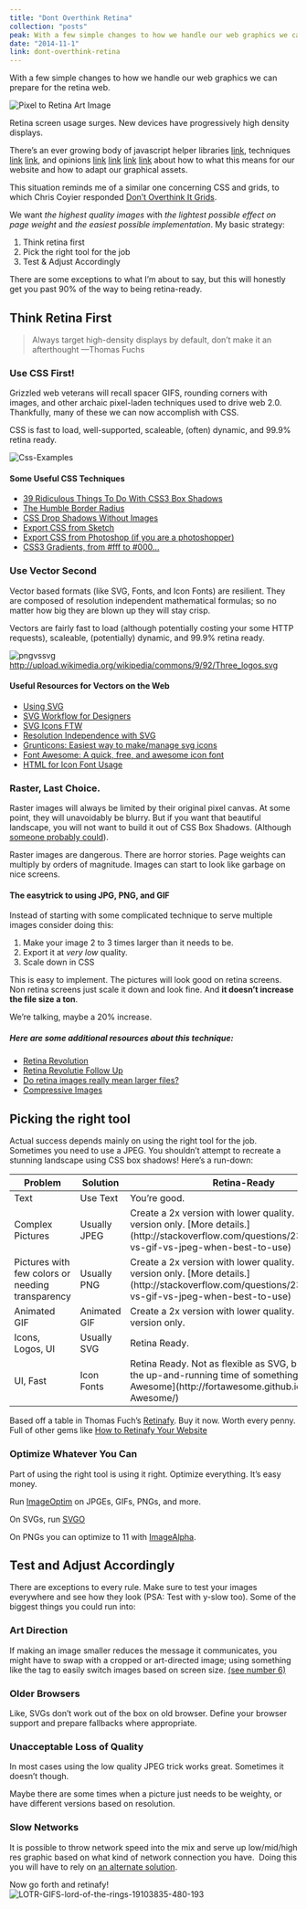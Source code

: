 ```yaml
---
title: "Dont Overthink Retina"
collection: "posts"
peak: With a few simple changes to how we handle our web graphics we can prepare for the retina…
date: "2014-11-1"
link: dont-overthink-retina
---
```


With a few simple changes to how we handle our web graphics we can prepare for the retina web.

![Pixel to Retina Art Image](pixel-to-retina.jpg)

Retina screen usage surges. New devices have progressively high density displays.

There’s an ever growing body of javascript helper libraries [link](http://www.smashingmagazine.com/2014/05/12/picturefill-2-0-responsive-images-and-the-perfect-polyfill/ "picturefill-2-0: Responsive Images and the perfect polyfill"), techniques [link](http://www.smashingmagazine.com/2013/06/02/clown-car-technique-solving-for-adaptive-images-in-responsive-web-design/ "Clown Car Technique") [link](http://ericportis.com/posts/2014/srcset-sizes/ "Srcset Sizes"), and opinions [link](http://davidwalsh.name/responsive-images "Responsive Images") [link](http://www.slideshare.net/teleject/convergese-adaptiveimagesconverge-se "Convergese Adaptive Images") [link](http://alistapart.com/article/responsive-images-how-they-almost-worked-and-what-we-need "Responsive Images: How they almost worked and what we need") [link](http://css-tricks.com/which-responsive-images-solution-should-you-use/ "Which Responsive Image Solution You Should Use") about how to what this means for our website and how to adapt our graphical assets.

This situation reminds me of a similar one concerning CSS and grids, to which Chris Coyier responded [Don’t Overthink It Grids](http://css-tricks.com/dont-overthink-it-grids/ "Don't Overthink it Grids").

We want _the highest quality images_ with _the lightest possible effect on page weight_ and _the easiest possible implementation_. My basic strategy:

1.  Think retina first
2.  Pick the right tool for the job
3.  Test & Adjust Accordingly

There are some exceptions to what I’m about to say, but this will honestly get you past 90% of the way to being retina-ready.

## Think Retina First

> Always target high-density displays by default, don’t make it an afterthought —Thomas Fuchs

### Use CSS First!

Grizzled web veterans will recall spacer GIFS, rounding corners with images, and other archaic pixel-laden techniques used to drive web 2.0\. Thankfully, many of these we can now accomplish with CSS.

CSS is fast to load, well-supported, scaleable, (often) dynamic, and 99.9% retina ready.

![Css-Examples](Css-Examples.jpg)

#### Some Useful CSS Techniques

*   [39 Ridiculous Things To Do With CSS3 Box Shadows](http://viget.com/inspire/39-ridiculous-things-to-do-with-css3-box-shadows)
*   [The Humble Border Radius](http://lea.verou.me/humble-border-radius/#intro)
*   [CSS Drop Shadows Without Images](http://nicolasgallagher.com/css-drop-shadows-without-images/demo/)
*   [Export CSS from Sketch](http://bohemiancoding.com/sketch/support/documentation/11-exporting/5-css.html)
*   [Export CSS from Photoshop (if you are a photoshopper)](http://blogs.adobe.com/jnack/2012/12/demo-new-css-export-from-photoshop-cs6.html)
*   [CSS3 Gradients, from #fff to #000…](http://lea.verou.me/css3-gradients/#intro)

### Use Vector Second

Vector based formats (like SVG, Fonts, and Icon Fonts) are resilient. They are composed of resolution independent mathematical formulas; so no matter how big they are blown up they will stay crisp.

Vectors are fairly fast to load (although potentially costing your some HTTP requests), scaleable, (potentially) dynamic, and 99.9% retina ready.

![pngvssvg](pngvssvg.png)  
http://upload.wikimedia.org/wikipedia/commons/9/92/Three_logos.svg

#### Useful Resources for Vectors on the Web

*   [Using SVG](http://css-tricks.com/using-svg/)
*   [SVG Workflow for Designers](http://danielmall.com/articles/svg-workflow-for-designers/)
*   [SVG Icons FTW](http://tympanus.net/codrops/2013/11/27/svg-icons-ftw/)
*   [Resolution Independence with SVG](http://www.smashingmagazine.com/2012/01/16/resolution-independence-with-svg/)
*   [Grunticons: Easiest way to make/manage svg icons](http://www.filamentgroup.com/lab/grunticon.html)
*   [Font Awesome: A quick, free, and awesome icon font](http://fortawesome.github.io/Font-Awesome/)
*   [HTML for Icon Font Usage](http://css-tricks.com/html-for-icon-font-usage/)

### Raster, Last Choice.

Raster images will always be limited by their original pixel canvas. At some point, they will unavoidably be blurry. But if you want that beautiful landscape, you will not want to build it out of CSS Box Shadows. (Although [someone probably could](http://codepen.io/tag/box-shadow/)).

Raster images are dangerous. There are horror stories. Page weights can multiply by orders of magnitude. Images can start to look like garbage on nice screens.

#### The **easy**trick to using JPG, PNG, and GIF

Instead of starting with some complicated technique to serve multiple images consider doing this:

1.  Make your image 2 to 3 times larger than it needs to be.
2.  Export it at _very low_ quality.
3.  Scale down in CSS

This is easy to implement. The pictures will look good on retina screens. Non retina screens just scale it down and look fine. And **it doesn’t increase the file size a ton**.

We’re talking, maybe a 20% increase.

##### Here are some additional resources about this technique:

*   [Retina Revolution](http://www.netvlies.nl/blog/design-interactie/retina-revolution)
*   [Retina Revolutie Follow Up](http://www.netvlies.nl/blog/design-interactie/retina-revolutie-follow-up)
*   [Do retina images really mean larger files?](http://alidark.com/responsive-retina-image-mobile/)
*   [Compressive Images](http://www.filamentgroup.com/lab/compressive-images.html)

## Picking the right tool

Actual success depends mainly on using the right tool for the job. Sometimes you need to use a JPEG. You shouldn’t attempt to recreate a stunning landscape using CSS box shadows! Here’s a run-down:

<table>

<thead>

<tr>

<th>Problem</th>

<th>Solution</th>

<th>Retina-Ready</th>

</tr>

</thead>

<tbody>

<tr>

<td>Text</td>

<td>Use Text</td>

<td>You’re good.</td>

</tr>

<tr>

<td>Complex Pictures</td>

<td>Usually JPEG</td>

<td>Create a 2x version with lower quality.  
Use this version only.  
[More details.](http://stackoverflow.com/questions/2336522/png-vs-gif-vs-jpeg-when-best-to-use)</td>

</tr>

<tr>

<td>Pictures  
with few colors  
or needing transparency</td>

<td>Usually PNG</td>

<td>Create a 2x version with lower quality.  
Use this version only.  
[More details.](http://stackoverflow.com/questions/2336522/png-vs-gif-vs-jpeg-when-best-to-use)</td>

</tr>

<tr>

<td>Animated GIF</td>

<td>Animated GIF</td>

<td>Create a 2x version with lower quality.  
Use this version only.</td>

</tr>

<tr>

<td>Icons, Logos, UI</td>

<td>Usually SVG</td>

<td>Retina Ready.</td>

</tr>

<tr>

<td>UI, Fast</td>

<td>Icon Fonts</td>

<td>Retina Ready.  
Not as flexible as SVG,  
but can’t beat the up-and-running  
time of something like [Font Awesome](http://fortawesome.github.io/Font-Awesome/)</td>

</tr>

</tbody>

</table>

Based off a table in Thomas Fuch’s [Retinafy](http://retinafy.me/). Buy it now. Worth every penny. Full of other gems like [How to Retinafy Your Website](http://mir.aculo.us/2012/06/26/flowchart-how-to-retinafy-your-website/)

### Optimize Whatever You Can

Part of using the right tool is using it right. Optimize everything. It’s easy money.

Run [ImageOptim](https://imageoptim.com/) on JPGEs, GIFs, PNGs, and more.

On SVGs, run [SVGO](https://github.com/svg/svgo)

On PNGs you can optimize to 11 with [ImageAlpha](http://pngmini.com/).

## Test and Adjust Accordingly

There are exceptions to every rule. Make sure to test your images everywhere and see how they look (PSA: Test with y-slow too). Some of the biggest things you could run into:

### Art Direction

If making an image smaller reduces the message it communicates, you might have to swap with a cropped or art-directed image; using something like the <picture> tag to easily switch images based on screen size. [(see number 6)](http://blog.cloudfour.com/8-guidelines-and-1-rule-for-responsive-images/)

### Older Browsers

Like, SVGs don’t work out of the box on old browser. Define your browser support and prepare fallbacks where appropriate.

### Unacceptable Loss of Quality

In most cases using the low quality JPEG trick works great. Sometimes it doesn’t though.

Maybe there are some times when a picture just needs to be weighty, or have different versions based on resolution.

### Slow Networks

It is possible to throw network speed into the mix and serve up low/mid/high res graphic based on what kind of network connection you have.  Doing this you will have to rely on [an alternate solution](http://www.smashingmagazine.com/2013/07/08/choosing-a-responsive-image-solution/).

Now go forth and retinafy!  
![LOTR-GIFS-lord-of-the-rings-19103835-480-193](LOTR-GIFS-lord-of-the-rings-19103835-480-193.gif)

</div>
